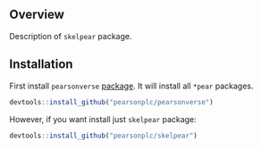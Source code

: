 <!-- README.md is generated from README.Rmd. Please edit that file -->
Overview
--------

Description of `skelpear` package.

Installation
------------

First install `pearsonverse` [package](https://github.com/pearsonplc/pearsonverse). It will install all `*pear` packages.

``` r
devtools::install_github("pearsonplc/pearsonverse")
```

However, if you want install just `skelpear` package:

``` r
devtools::install_github("pearsonplc/skelpear")
```
